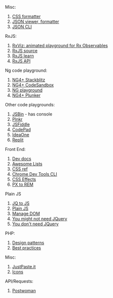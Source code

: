 Misc:

1. [CSS formatter](https://www.cleancss.com/css-beautify/)
1. [JSON viewer, formatter](https://codebeautify.org/jsonviewer)
1. [JSON CLI](https://www.npmjs.com/package/fx)

RxJS:

1. [RxViz: animated playground for Rx Observables](https://rxviz.com/)
1. [RxJS source](http://reactivex.io/documentation/operators.html)
1. [RxJS learn](https://www.learnrxjs.io/)
1. [RxJS API](https://rxjs.dev/api)

Ng code playground:

1. [NG4+ Stackblitz](https://stackblitz.com/edit/angular4)
1. [NG4+ CodeSandbox](https://codesandbox.io/s/angular)
1. [NG playground](http://www.angularplayground.it/)
1. [NG4+ Plunker](https://plnkr.co/edit/tpl:AvJOMERrnz94ekVua0u5?p=preview)

Other code playgrounds:

1. [JSBin](http://jsbin.com/?html,css,js,console,output) - has console
1. [Plnkr](https://plnkr.co/edit/?p=catalogue)
1. [JSFiddle](https://jsfiddle.net/)
1. [CodePad](http://codepad.org)
1. [IdeaOne](https://www.ideone.com)
2. [Replit](https://repl.it/)

Front End:

1. [Dev docs](https://devdocs.io/)
2. [Awesome Lists](https://awesomelists.top/)
2. [CSS ref](https://cssreference.io/)
3. [Chrome Dev Tools CLI](https://developers.google.com/web/tools/chrome-devtools/console/command-line-reference)
4. [CSS Effects](https://cssfx.dev/)
5. [PX to REM](https://nekocalc.com/px-to-rem-converter)

Plain JS
1. [JQ to JS](https://tobiasahlin.com/blog/move-from-jquery-to-vanilla-javascript/)
2. [Plain JS](https://plainjs.com/)
3. [Manage DOM](https://htmldom.dev/)
4. [You might not need JQuery](http://youmightnotneedjquery.com/)
5. [You don't need JQuery](https://github.com/nefe/You-Dont-Need-jQuery)

PHP:

1. [Design patterns](https://designpatternsphp.readthedocs.io/en/latest/)
2. [Best practices](https://rules.sonarsource.com/php/RSPEC-5335)

Misc:

1. [JustPaste.it](https://justpaste.it/)
2. [Icons](https://systemuicons.com/)

API/Requests:

1. [Postwoman](https://postwoman.io/)
